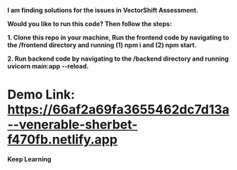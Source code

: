 **I am finding solutions for the issues in VectorShift Assessment.**

**Would you like to run this code? Then follow the steps:**

**1. Clone this repo in your machine, Run the frontend code by navigating to the /frontend directory and running (1) npm i and (2) npm start.**

**2. Run backend code by navigating to the /backend directory and running uvicorn main:app --reload.**


# Demo Link: https://66af2a69fa3655462dc7d13a--venerable-sherbet-f470fb.netlify.app








**Keep Learning**
